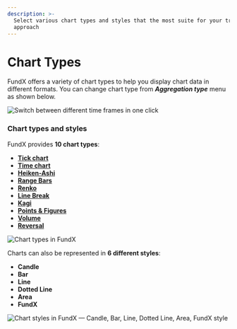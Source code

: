 ```yaml
---
description: >-
  Select various chart types and styles that the most suite for your trading
  approach
---
```


# Chart Types

FundX offers a variety of chart types to help you display chart data in different formats. You can change chart type from _**Aggregation type**_ menu as shown below.

![Switch between different time frames in one click](<../../../.gitbook/assets/image (180).png>)

### Chart types and styles

FundX provides **10 chart types**:

* ****[**Tick chart**](tick-chart.md)****
* ****[**Time chart**](https://help.quantower.com/analytics-panels/chart/chart-types/time-aggregation)****
* ****[**Heiken-Ashi**](https://help.quantower.com/analytics-panels/chart/chart-types/heiken-ashi)****
* ****[**Range Bars**](https://help.quantower.com/analytics-panels/chart/chart-types/range-bars)****
* ****[**Renko**](https://help.quantower.com/analytics-panels/chart/chart-types/renko)****
* ****[**Line Break**](https://help.quantower.com/analytics-panels/chart/chart-types/line-break)****
* ****[**Kagi**](https://help.quantower.com/analytics-panels/chart/chart-types/kagi)****
* ****[**Points & Figures**](https://help.quantower.com/analytics-panels/chart/chart-types/points-and-figures)****
* ****[**Volume**](volume-bars.md)****
* ****[**Reversal**](reversal-bars.md)****

![Chart types in FundX](../../../.gitbook/assets/period-selector.png)

Charts can also be represented in **6 different styles**:

* **Candle**
* **Bar**
* **Line**
* **Dotted Line**
* **Area**
* **FundX**

![Chart styles in FundX — Candle, Bar, Line, Dotted Line, Area, FundX style](<../../../.gitbook/assets/chart-styles (1).png>)
